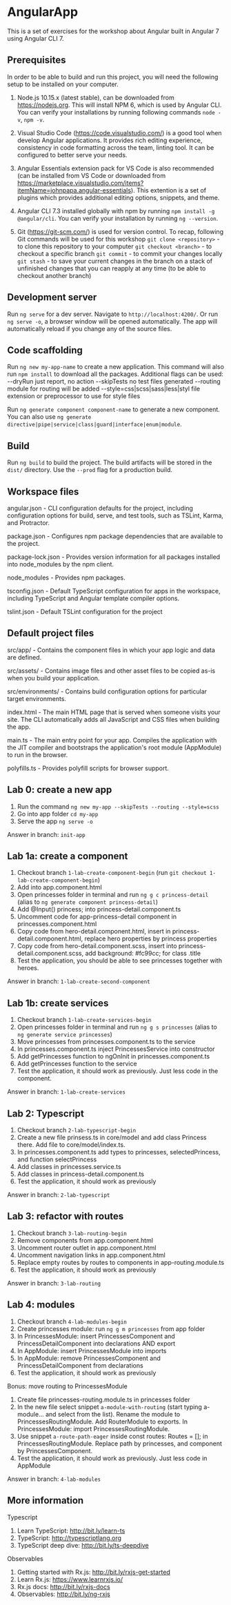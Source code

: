 # AngularApp

This is a set of exercises for the workshop about Angular built in Angular 7 using Angular CLI 7.

## Prerequisites

In order to be able to build and run this project, you will need the following setup to be installed on your computer.

1. Node.js 10.15.x (latest stable), can be downloaded from https://nodejs.org. This will install NPM 6, which is used by Angular CLI.
You can verify your installations by running following commands `node -v`, `npm -v`.

2. Visual Studio Code (https://code.visualstudio.com/) is a good tool when develop Angular applications. It provides rich editing experience, consistency in code formatting across the team, linting tool. It can be configured to better serve your needs. 

3. Angular Essentials extension pack for VS Code is also recommended (can be installed from VS Code or downloaded from https://marketplace.visualstudio.com/items?itemName=johnpapa.angular-essentials). This extention is a set of plugins which provides additional editing options, snippets, and theme.

4. Angular CLI 7.3 installed globally with npm by running `npm install -g @angular/cli`. You can verify your installation by running `ng --version`.

5. Git (https://git-scm.com/) is used for version control. To recap, following Git commands will be used for this workshop
`git clone <repository>` - to clone this repository to your computer
`git checkout <branch>` - to checkout a specific branch
`git commit` - to commit your changes locally
`git stash` - to save your current changes in the branch on a stack of unfinished changes that you can reapply at any time (to be able to checkout another branch)

## Development server

Run `ng serve` for a dev server. Navigate to `http://localhost:4200/`. Or run `ng serve -o`, a browser window will be opened automatically. The app will automatically reload if you change any of the source files.

## Code scaffolding

Run `ng new my-app-name` to create a new application. This command will also run `npm install` to download all the packages.
Additional flags can be used:
--dryRun             just report, no action
--skipTests          no test files generated
--routing            module for routing will be added
--style=css|scss|sass|less|styl  file extension or preprocessor to use for style files
      
Run `ng generate component component-name` to generate a new component. You can also use `ng generate directive|pipe|service|class|guard|interface|enum|module`.

## Build

Run `ng build` to build the project. The build artifacts will be stored in the `dist/` directory. Use the `--prod` flag for a production build.

## Workspace files

angular.json - CLI configuration defaults for the project, including configuration options for build, serve, and test tools, such as TSLint, Karma, and Protractor.

package.json - Configures npm package dependencies that are available to the project.

package-lock.json - Provides version information for all packages installed into node_modules by the npm client.

node_modules - Provides npm packages.

tsconfig.json - Default TypeScript configuration for apps in the workspace, including TypeScript and Angular template compiler options.

tslint.json - Default TSLint configuration for the project

## Default project files

src/app/  - Contains the component files in which your app logic and data are defined.

src/assets/ - Contains image files and other asset files to be copied as-is when you build your application.

src/environments/ - Contains build configuration options for particular target environments.

index.html - The main HTML page that is served when someone visits your site. The CLI automatically adds all JavaScript and CSS files when building the app.

main.ts - The main entry point for your app. Compiles the application with the JIT compiler and bootstraps the application's root module (AppModule) to run in the browser.

polyfills.ts - Provides polyfill scripts for browser support.

## Lab 0: create a new app

1. Run the command `ng new my-app --skipTests --routing --style=scss` 
2. Go into app folder `cd my-app`
3. Serve the app `ng serve -o`

Answer in branch: `init-app`

## Lab 1a: create a component

1. Checkout branch `1-lab-create-component-begin` (run `git checkout 1-lab-create-component-begin`)
2. Add <app-princesses></app-princesses> into app.component.html
3. Open princesses folder in terminal and run `ng g c princess-detail`  (alias to `ng generate component princess-detail`)
4. Add @Input() princess; into princess-detail.component.ts
5. Uncomment code for app-princess-detail component in princesses.component.html
6. Copy code from hero-detail.component.html, insert in princess-detail.component.html, replace hero properties by princess properties
7. Copy code from hero-detail.component.scss, insert into princess-detail.component.scss, add background: #fc99cc; for class .title
8. Test the application, you should be able to see princesses together with heroes.

Answer in branch: `1-lab-create-second-component`

## Lab 1b: create services

1. Checkout branch `1-lab-create-services-begin` 
2. Open princesses folder in terminal and run `ng g s princesses` (alias to `ng generate service princesses`)
3. Move princesses from princesses.component.ts to the service
4. In princesses.component.ts inject PrincessesService into constructor
5. Add getPrincesses function to ngOnInit in princesses.component.ts
6. Add getPrincesses function to the service
7. Test the application, it should work as previously. Just less code in the component.

Answer in branch: `1-lab-create-services`

## Lab 2: Typescript

1. Checkout branch `2-lab-typescript-begin`
2. Create a new file prinsess.ts in core/model and add class Princess there. Add file to core/model/index.ts.
3. In princesses.component.ts add types to princesses, selectedPrincess, and function selectPrincess
4. Add classes in princesses.service.ts
5. Add classes in princess-detail.component.ts
6. Test the application, it should work as previously

Answer in branch: `2-lab-typescript`

## Lab 3: refactor with routes

1. Checkout branch `3-lab-routing-begin`
2. Remove components from app.component.html
<app-heroes></app-heroes>
<app-princesses></app-princesses>
3. Uncomment router outlet in app.component.html
4. Uncomment navigation links in app.component.html
5. Replace empty routes by routes to components in app-routing.module.ts
6. Test the application, it should work as previously

Answer in branch: `3-lab-routing`

## Lab 4: modules

1. Checkout branch `4-lab-modules-begin`
2. Create princesses module: run `ng g m princesses` from app folder
3. In PrincessesModule: insert PrincessesComponent and PrincessDetailComponent into declarations AND export
4. In AppModule: insert PrincessesModule into imports
5. In AppModule: remove PrincessesComponent and PrincessDetailComponent from  declarations
6. Test the application, it should work as previously

Bonus: move routing to PrincessesModule

1. Create file princesses-routing.module.ts in princesses folder
2. In the new file select snippet `a-module-with-routing` (start typing a-module... and select from the list). Rename the module to PrincessesRoutingModule. Add RouterModule to exports.
In PrincessesModule: import PrincessesRoutingModule.
3. Use snippet `a-route-path-eager` inside const routes: Routes = []; in PrincessesRoutingModule. Replace path by princesses, and component by PrincessesComponent.
4. Test the application, it should work as previously. Just less code in AppModule

Answer in branch: `4-lab-modules`

## More information

Typescript
1. Learn TypeScript: http://bit.ly/learn-ts
2. TypeScript: http://typescriptlang.org 
3. TypeScript deep dive: http://bit.ly/ts-deepdive 

Observables
1. Getting started with Rx.js: http://bit.ly/rxjs-get-started
2. Learn Rx.js: https://www.learnrxjs.io/
3. Rx.js docs: http://bit.ly/rxjs-docs 
4. Observables: http://bit.ly/ng-rxjs
